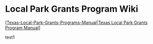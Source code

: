 # Local Park Grants Program Wiki
[[Texas-Local-Park-Grants-Programs-Manual|Texas Local Park Grants Program Manual]]

test1

[//begin]: # "Autogenerated link references for markdown compatibility"
[Texas-Local-Park-Grants-Programs-Manual|Texas Local Park Grants Program Manual]: Texas-Local-Park-Grants-Programs-Manual.md "Texas Local Park Grants Programs Manual"
[//end]: # "Autogenerated link references"